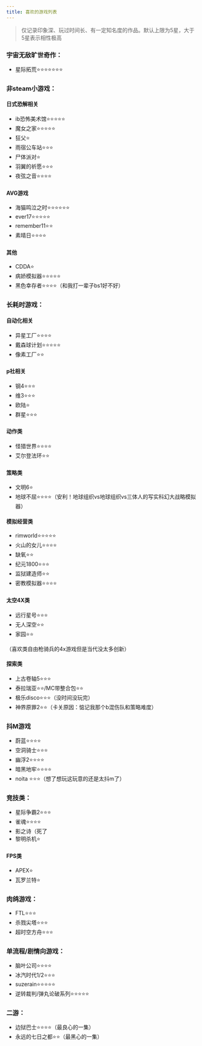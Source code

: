 ```yaml
---
title: 喜欢的游戏列表
---
```

> 仅记录印象深、玩过时间长、有一定知名度的作品。默认上限为5星，大于5星表示相性极高
### 宇宙无敌旷世奇作：
- 星际拓荒⭐️⭐️⭐️⭐️⭐️⭐️⭐️

### 非steam小游戏：
#### 日式恐解相关
- ib恐怖美术馆⭐️⭐️⭐️⭐️⭐️
- 魔女之家⭐️⭐️⭐️⭐️⭐️
- 狂父⭐️
- 雨宿公车站⭐️⭐️⭐️
- 尸体派对⭐️
- 羽翼的祈愿⭐️⭐️⭐️
- 夜弦之音⭐️⭐️⭐️⭐️
#### AVG游戏
- 海猫鸣泣之时⭐️⭐️⭐️⭐️⭐️⭐️
- ever17⭐️⭐️⭐️⭐️⭐️
- remember11⭐️⭐️
- 素晴日⭐️⭐️⭐️⭐️
#### 其他
- CDDA⭐️
- 病娇模拟器⭐️⭐️⭐️⭐️⭐️
- 黑色幸存者⭐️⭐️⭐️⭐️（和我打一辈子bs1好不好）

### 长耗时游戏：
#### 自动化相关
- 异星工厂⭐️⭐️⭐️⭐️
- 戴森球计划⭐️⭐️⭐️⭐️⭐️
- 像素工厂⭐️⭐️
#### p社相关
- 钢4⭐️⭐️⭐️
- 维3⭐️⭐️⭐️
- 欧陆⭐️
- 群星⭐️⭐️⭐️
#### 动作类
- 怪猎世界⭐️⭐️⭐️⭐️
- 艾尔登法环⭐️⭐️
#### 策略类
- 文明6⭐️
- 地球不屈⭐️⭐️⭐️⭐️（安利！地球组织vs地球组织vs三体人的写实科幻大战略模拟器）
#### 模拟经营类
- rimworld⭐️⭐️⭐️⭐️⭐️
- 火山的女儿⭐️⭐️⭐️⭐️
- 缺氧⭐️⭐️
- 纪元1800⭐️⭐️⭐️
- 监狱建造师⭐️⭐️
- 密教模拟器⭐️⭐️⭐️⭐️
#### 太空4X类
- 远行星号⭐️⭐️⭐️
- 无人深空⭐️⭐️
- 家园⭐️⭐️

（喜欢类自由枪骑兵的4x游戏但是当代没太多创新）
#### 探索类
- 上古卷轴5⭐️⭐️⭐️
- 泰拉瑞亚⭐️⭐️/MC带整合包⭐️⭐️
- 极乐disco⭐️⭐️⭐️（没时间没玩完）
- 神界原罪2⭐️⭐️（卡关原因：惦记我那个b混伤队和策略难度）

### 抖M游戏
- 蔚蓝⭐️⭐️⭐️⭐️
- 空洞骑士⭐️⭐️⭐️
- 幽浮2⭐️⭐️⭐️⭐️
- 暗黑地牢⭐️⭐️⭐️⭐️
- noita ⭐️⭐️⭐️（想了想玩这玩意的还是太抖m了）

### 竞技类：
- 星际争霸2⭐️⭐️⭐️
- 雀魂⭐️⭐️⭐️⭐️
- 影之诗（死了
- 黎明杀机⭐️
#### FPS类
- APEX⭐️
- 瓦罗兰特⭐️

### 肉鸽游戏：
- FTL⭐️⭐️⭐️
- 杀戮尖塔⭐️⭐️⭐️
- 超时空方舟⭐️⭐️⭐️

### 单流程/剧情向游戏：
- 脑叶公司⭐️⭐️⭐️⭐️
- 冰汽时代1/2⭐️⭐️⭐️
- suzerain⭐️⭐️⭐️⭐️⭐️
- 逆转裁判/弹丸论破系列⭐️⭐️⭐️⭐️⭐️

### 二游：
- 边狱巴士⭐️⭐️⭐️⭐️（最良心的一集）
- 永远的七日之都⭐️⭐️（最黑心的一集）